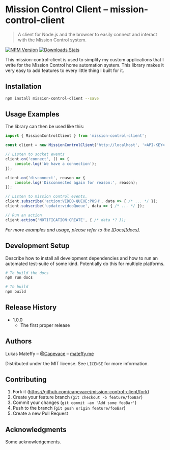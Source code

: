 # Mission Control Client – mission-control-client

> A client for Node.js and the browser to easily connect and interact with the Mission Control system.

[![NPM Version][npm-image]][npm-url]
[![Downloads Stats][npm-downloads]][npm-url]

This mission-control-client is used to simplify my custom applications that I write for the Mission Control home automation system.
This library makes it very easy to add features to every little thing I built for it.

<!-- ![](header.png) -->

## Installation

```sh
npm install mission-control-client --save
```

## Usage Examples

The library can then be used like this:

```js
import { MissionControlClient } from 'mission-control-client';

const client = new MissionControlClient('http://localhost', '<API-KEY>');

// Listen to socket events
client.on('connect', () => {
	console.log('We have a connection');
});

client.on('disconnect', reason => {
	console.log('Disconnected again for reason:', reason);
});

// Listen to mission control events.
client.subscribe('action:VIDEO-QUEUE:PUSH', data => { /* ... */ });
client.subscribe('update:videoQueue', data => { /* ... */ });

// Run an action
client.action('NOTIFICATION:CREATE', { /* data *? });
```

_For more examples and usage, please refer to the [Docs][docs]._

## Development Setup

Describe how to install all development dependencies and how to run an automated test-suite of some kind. Potentially do this for multiple platforms.

```sh
# To build the docs
npm run docs

# To build
npm build
```

## Release History

-   1.0.0
    -   The first proper release

## Authors

Lukas Mateffy – [@Capevace](https://twitter.com/capevace) – [mateffy.me](https://mateffy.me)

Distributed under the MIT license. See `LICENSE` for more information.

## Contributing

1. Fork it (<https://github.com/capevace/mission-control-client/fork>)
2. Create your feature branch (`git checkout -b feature/fooBar`)
3. Commit your changes (`git commit -am 'Add some fooBar'`)
4. Push to the branch (`git push origin feature/fooBar`)
5. Create a new Pull Request

## Acknowledgments

Some acknowledgements.

<!-- Markdown link & img dfn's -->

[npm-image]: https://img.shields.io/npm/v/mission-control-client.svg?style=flat-square
[npm-url]: https://npmjs.org/package/mission-control-client
[npm-downloads]: https://img.shields.io/npm/dm/mission-control-client.svg?style=flat-square
[wiki]: https://github.com/capevace/mission-control-client/wiki
